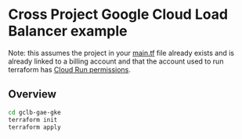 # Cross Project Google Cloud Load Balancer example

Note: this assumes the project in your [main.tf](./main.tf) file already exists and is already linked to a billing account and that the account used to run terraform has [Cloud Run permissions](https://cloud.google.com/run/docs/reference/iam/roles#additional-configuration).

## Overview

```bash
cd gclb-gae-gke
terraform init
terraform apply
```
